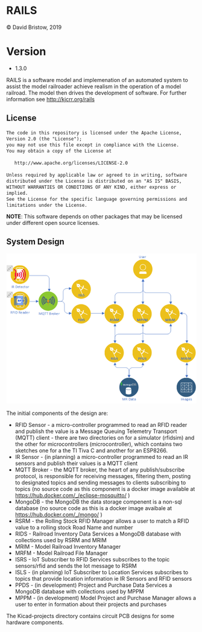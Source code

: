 # RAILS
&copy; David Bristow, 2019

# Version
* 1.3.0

RAILS is a software model and implemenation of an automated system to assist the model railroader achieve realism in the operation of a model railroad. The model then drives the development of software.
For further information see http://kjcrr.org/rails

## License

    The code in this repository is licensed under the Apache License, Version 2.0 (the "License");
    you may not use this file except in compliance with the License.
    You may obtain a copy of the License at

       http://www.apache.org/licenses/LICENSE-2.0

    Unless required by applicable law or agreed to in writing, software
    distributed under the License is distributed on an "AS IS" BASIS,
    WITHOUT WARRANTIES OR CONDITIONS OF ANY KIND, either express or implied.
    See the License for the specific language governing permissions and
    limitations under the License.

**NOTE**: This software depends on other packages that may be licensed under different open source licenses.

## System Design
![System Design](https://github.com/djbristow/RAILS/blob/master/sysdesign.png)

The initial components of the design are:
* RFID Sensor - a micro-controller programmed to read an RFID reader and publish the value is a Message Queuing Telemetry Transport (MQTT) client - there are two directories on for a simulator (rfidsim) and the other for microcontrollers (microcontroller), which contains two sketches one for a the TI Tiva C and another for an ESP8266.
* IR Sensor - (in planning) a micro-controller programmed to read an IR sensors and publish their values is a MQTT client
* MQTT Broker - the MQTT broker, the heart of any publish/subscribe protocol, is responsible for receiving messages, filtering them, posting to designated topics and sending messages to clients subscribing to topics (no source code as this component is a docker image available at https://hub.docker.com/_/eclipse-mosquitto/ )
* MongoDB - the MongoDB the data storage compenent is a non-sql database (no source code as this is a docker image avaibale at https://hub.docker.com/_/mongo/ )
* RSRM - the Rolling Stock RFID Manager allows a user to match a RFID value to a rolling stock Road Name and number
* RIDS - Railroad Inventory Data Services a MongoDB database with collections used by RSRM and MRIM
* MRIM - Model Railroad Inventory Manager
* MRFM - Model Railroad File Manager
* ISRS - IoT Subscriber to RFID Services subscribes to the topic sensors/rfid and sends the Iot message to RSRM
* ISLS - (in planning) IoT Subscriber to Location Services subscribes to topics that provide location information ie IR Sensors and RFID sensors
* PPDS - (in development) Project and Purchase Data Services a MongoDB database with collections used by MPPM
* MPPM - (in development) Model Project and Purchase Manager allows a user to enter in formation about their projects and purchases

The Kicad-projects directory contains circuit PCB designs for some hardware components.

